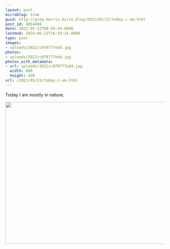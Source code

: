 ```yaml
---
layout: post
microblog: true
guid: http://greg-morris.micro.blog/2022/05/22/today-i-am.html
post_id: 4054498
date: 2022-05-22T08:50:34-0000
lastmod: 2024-06-22T16:19:15-0000
type: post
images:
- uploads/2022/c070777edd.jpg
photos:
- uploads/2022/c070777edd.jpg
photos_with_metadata:
- url: uploads/2022/c070777edd.jpg
  width: 600
  height: 450
url: /2022/05/22/today-i-am.html
---
```

Today I am mostly in nature. 

<img src="uploads/2022/c070777edd.jpg" width="600" height="450" alt="" />
